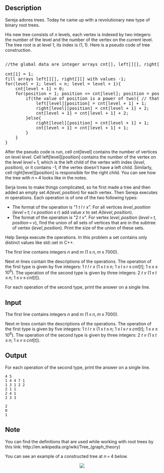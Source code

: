 ## Description

<div><p>Sereja adores trees. Today he came up with a revolutionary new type of binary root trees.</p><p>His new tree consists of <span class="tex-span"><i>n</i></span> levels, each vertex is indexed by two integers: the number of the level and the number of the vertex on the current level. The tree root is at level <span class="tex-span">1</span>, its index is <span class="tex-span">(1, 1)</span>. Here is a pseudo code of tree construction.</p><pre class="verbatim"><br>//the global data are integer arrays cnt[], left[][], right[][]<br><br>cnt[1] = 1;<br>fill arrays left[][], right[][] with values -1;<br>for(level = 1; level &lt; n; level = level + 1){<br>    cnt[level + 1] = 0;<br>    for(position = 1; position &lt;= cnt[level]; position = position + 1){<br>        if(the value of position is a power of two){ // that is, 1, 2, 4, 8...<br>            left[level][position] = cnt[level + 1] + 1;<br>            right[level][position] = cnt[level + 1] + 2;<br>            cnt[level + 1] = cnt[level + 1] + 2;            <br>        }else{<br>            right[level][position] = cnt[level + 1] + 1;<br>            cnt[level + 1] = cnt[level + 1] + 1;<br>        }<br>    }<br>}<br></pre><p>After the pseudo code is run, cell <span class="tex-font-style-tt">cnt[level]</span> contains the number of vertices on level <span class="tex-span"><i>level</i></span>. Cell <span class="tex-font-style-tt">left[level][position]</span> contains the number of the vertex on the level <span class="tex-span"><i>level</i> + 1</span>, which is the left child of the vertex with index <span class="tex-span">(<i>level</i>, <i>position</i>)</span>, or it contains -1, if the vertex doesn't have a left child. Similarly, cell <span class="tex-font-style-tt">right[level][position]</span> is responsible for the right child. You can see how the tree with <span class="tex-span"><i>n</i> = 4</span> looks like in the notes.</p><p>Serja loves to make things complicated, so he first made a tree and then added an empty set <span class="tex-span"><i>A</i>(<i>level</i>, <i>position</i>)</span> for each vertex. Then Sereja executes <span class="tex-span"><i>m</i></span> operations. Each operation is of one of the two following types:</p><ul> <li> The format of the operation is "<span class="tex-span">1</span> <span class="tex-span"><i>t</i></span> <span class="tex-span"><i>l</i></span> <span class="tex-span"><i>r</i></span> <span class="tex-span"><i>x</i></span>". For all vertices <span class="tex-span"><i>level</i>, <i>position</i></span> <span class="tex-span">(<i>level</i> = <i>t</i>;&nbsp;<i>l</i> ≤ <i>position</i> ≤ <i>r</i>)</span> add value <span class="tex-span"><i>x</i></span> to set <span class="tex-span"><i>A</i>(<i>level</i>, <i>position</i>)</span>. </li><li> The format of the operation is "<span class="tex-span">2</span> <span class="tex-span"><i>t</i></span> <span class="tex-span"><i>v</i></span>". For vertex <span class="tex-span"><i>level</i>, <i>position</i></span> <span class="tex-span">(<i>level</i> = <i>t</i>, <i>position</i> = <i>v</i>)</span>, find the union of all sets of vertices that are in the subtree of vertex <span class="tex-span">(<i>level</i>, <i>position</i>)</span>. Print the size of the union of these sets. </li></ul><p>Help Sereja execute the operations. In this problem a set contains only distinct values like std::set in C++.</p></div><div class="input-specification"><p>The first line contains integers <span class="tex-span"><i>n</i></span> and <span class="tex-span"><i>m</i></span> <span class="tex-span">(1 ≤ <i>n</i>, <i>m</i> ≤ 7000)</span>. </p><p>Next <span class="tex-span"><i>m</i></span> lines contain the descriptions of the operations. The operation of the first type is given by five integers: <span class="tex-span">1</span> <span class="tex-span"><i>t</i></span> <span class="tex-span"><i>l</i></span> <span class="tex-span"><i>r</i></span> <span class="tex-span"><i>x</i></span> <span class="tex-span">(1 ≤ <i>t</i> ≤ <i>n</i>;&nbsp;1 ≤ <i>l</i> ≤ <i>r</i> ≤ <i>cnt</i>[<i>t</i>];&nbsp;1 ≤ <i>x</i> ≤ 10<sup class="upper-index">6</sup>)</span>. The operation of the second type is given by three integers: <span class="tex-span">2</span> <span class="tex-span"><i>t</i></span> <span class="tex-span"><i>v</i></span> <span class="tex-span">(1 ≤ <i>t</i> ≤ <i>n</i>;&nbsp;1 ≤ <i>v</i> ≤ <i>cnt</i>[<i>t</i>])</span>.</p></div><div class="output-specification"><p>For each operation of the second type, print the answer on a single line.</p></div>

## Input

<p>The first line contains integers <span class="tex-span"><i>n</i></span> and <span class="tex-span"><i>m</i></span> <span class="tex-span">(1 ≤ <i>n</i>, <i>m</i> ≤ 7000)</span>. </p><p>Next <span class="tex-span"><i>m</i></span> lines contain the descriptions of the operations. The operation of the first type is given by five integers: <span class="tex-span">1</span> <span class="tex-span"><i>t</i></span> <span class="tex-span"><i>l</i></span> <span class="tex-span"><i>r</i></span> <span class="tex-span"><i>x</i></span> <span class="tex-span">(1 ≤ <i>t</i> ≤ <i>n</i>;&nbsp;1 ≤ <i>l</i> ≤ <i>r</i> ≤ <i>cnt</i>[<i>t</i>];&nbsp;1 ≤ <i>x</i> ≤ 10<sup class="upper-index">6</sup>)</span>. The operation of the second type is given by three integers: <span class="tex-span">2</span> <span class="tex-span"><i>t</i></span> <span class="tex-span"><i>v</i></span> <span class="tex-span">(1 ≤ <i>t</i> ≤ <i>n</i>;&nbsp;1 ≤ <i>v</i> ≤ <i>cnt</i>[<i>t</i>])</span>.</p>

## Output

<p>For each operation of the second type, print the answer on a single line.</p>





```input1
4 5
1 4 4 7 1
1 3 1 2 2
2 1 1
2 4 1
2 3 3

```




```output1
2
0
1

```



## Note

<p>You can find the definitions that are used while working with root trees by this link: http://en.wikipedia.org/wiki/Tree_(graph_theory)</p><p>You can see an example of a constructed tree at <span class="tex-span"><i>n</i> = 4</span> below.</p><center> <img class="tex-graphics" src="file://QrQkzayV.png" style="max-width: 100.0%;max-height: 100.0%;"> </center>
